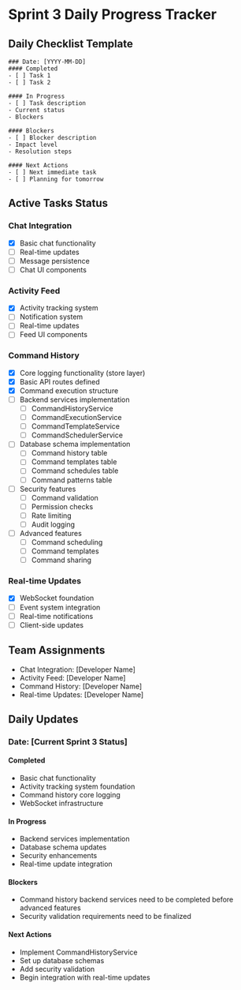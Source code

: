 # Sprint 3 Daily Progress Tracker

## Daily Checklist Template
```
### Date: [YYYY-MM-DD]
#### Completed
- [ ] Task 1
- [ ] Task 2

#### In Progress
- [ ] Task description
- Current status
- Blockers

#### Blockers
- [ ] Blocker description
- Impact level
- Resolution steps

#### Next Actions
- [ ] Next immediate task
- [ ] Planning for tomorrow
```

## Active Tasks Status

### Chat Integration
- [x] Basic chat functionality
- [ ] Real-time updates
- [ ] Message persistence
- [ ] Chat UI components

### Activity Feed
- [x] Activity tracking system
- [ ] Notification system
- [ ] Real-time updates
- [ ] Feed UI components

### Command History
- [x] Core logging functionality (store layer)
- [x] Basic API routes defined
- [x] Command execution structure
- [ ] Backend services implementation
  - [ ] CommandHistoryService
  - [ ] CommandExecutionService
  - [ ] CommandTemplateService
  - [ ] CommandSchedulerService
- [ ] Database schema implementation
  - [ ] Command history table
  - [ ] Command templates table
  - [ ] Command schedules table
  - [ ] Command patterns table
- [ ] Security features
  - [ ] Command validation
  - [ ] Permission checks
  - [ ] Rate limiting
  - [ ] Audit logging
- [ ] Advanced features
  - [ ] Command scheduling
  - [ ] Command templates
  - [ ] Command sharing

### Real-time Updates
- [x] WebSocket foundation
- [ ] Event system integration
- [ ] Real-time notifications
- [ ] Client-side updates

## Team Assignments
- Chat Integration: [Developer Name]
- Activity Feed: [Developer Name]
- Command History: [Developer Name]
- Real-time Updates: [Developer Name]

## Daily Updates
### Date: [Current Sprint 3 Status]
#### Completed
- Basic chat functionality
- Activity tracking system foundation
- Command history core logging
- WebSocket infrastructure

#### In Progress
- Backend services implementation
- Database schema updates
- Security enhancements
- Real-time update integration

#### Blockers
- Command history backend services need to be completed before advanced features
- Security validation requirements need to be finalized

#### Next Actions
- Implement CommandHistoryService
- Set up database schemas
- Add security validation
- Begin integration with real-time updates